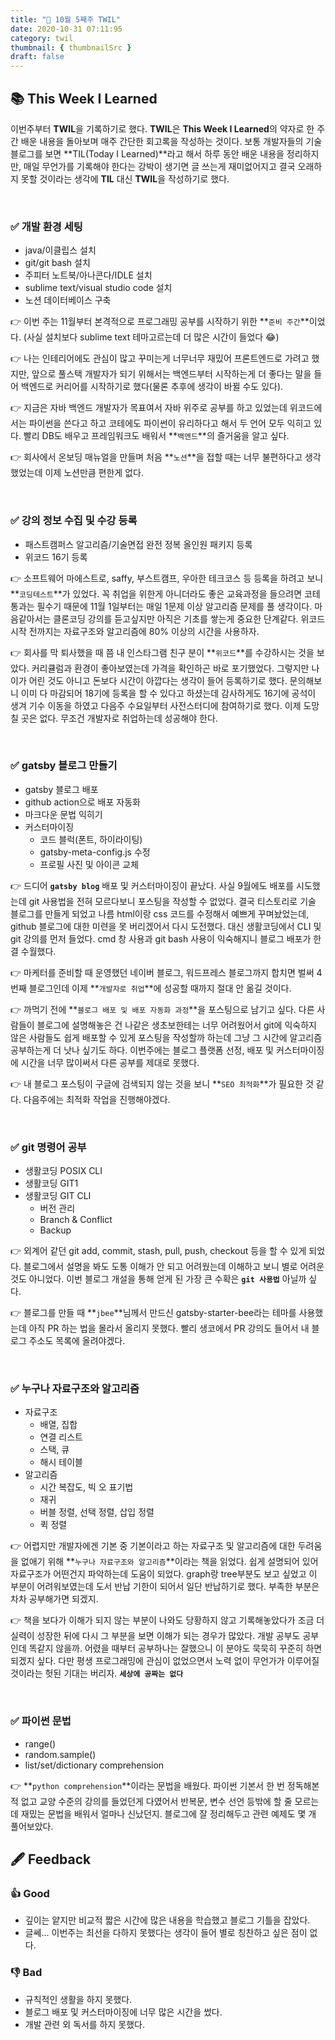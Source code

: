 ```yaml
---
title: "📑 10월 5째주 TWIL"
date: 2020-10-31 07:11:95
category: twil
thumbnail: { thumbnailSrc }
draft: false
---
```


## 📚 This Week I Learned


이번주부터 **TWIL**을 기록하기로 했다. **TWIL**은 **This Week I Learned**의 약자로 한 주간 배운 내용을 돌아보며 매주 간단한 회고록을 작성하는 것이다. 보통 개발자들의 기술블로그를 보면 **TIL(Today I Learned)**라고 해서 하루 동안 배운 내용을 정리하지만, 매일 무언가를 기록해야 한다는 강박이 생기면 글 쓰는게 재미없어지고 결국 오래하지 못할 것이라는 생각에 **TIL** 대신 **TWIL**을 작성하기로 했다.   

<br/>


### ✅ 개발 환경 세팅

- java/이클립스 설치
- git/git bash 설치
- 주피터 노트북/아나콘다/IDLE 설치
- sublime text/visual studio code 설치
- 노션 데이터베이스 구축

👉 이번 주는 11월부터 본격적으로 프로그래밍 공부를 시작하기 위한 **`준비 주간`**이었다. (사실 설치보다 sublime text 테마고르는데 더 많은 시간이 들었다 😂)   

👉 나는 인테리어에도 관심이 많고 꾸미는게 너무너무 재밌어 프론트엔드로 가려고 했지만, 앞으로 풀스택 개발자가 되기 위해서는 백엔드부터 시작하는게 더 좋다는 말을 들어 백엔드로 커리어를 시작하기로 했다(물론 추후에 생각이 바뀔 수도 있다).   

👉 지금은 자바 백엔드 개발자가 목표여서 자바 위주로 공부를 하고 있었는데 위코드에서는 파이썬을 쓴다고 하고 코테에도 파이썬이 유리하다고 해서 두 언어 모두 익히고 있다. 빨리 DB도 배우고 프레임워크도 배워서 **`백엔드`**의 즐거움을 알고 싶다.   

👉 회사에서 온보딩 매뉴얼을 만들며 처음 **`노션`**을 접할 때는 너무 불편하다고 생각했었는데 이제 노션만큼 편한게 없다.

<br/>

### ✅ 강의 정보 수집 및 수강 등록

- 패스트캠퍼스 알고리즘/기술면접 완전 정복 올인원 패키지 등록
- 위코드 16기 등록

👉 소프트웨어 마에스트로, saffy, 부스트캠프, 우아한 테크코스 등 등록을 하려고 보니 **`코딩테스트`**가 있었다. 꼭 취업을 위한게 아니더라도 좋은 교육과정을 들으려면 코테 통과는 필수기 때문에 11월 1일부터는 매일 1문제 이상 알고리즘 문제를 풀 생각이다. 마음같아서는 클론코딩 강의를 듣고싶지만 아직은 기초를 쌓는게 중요한 단계같다. 위코드 시작 전까지는 자료구조와 알고리즘에 80% 이상의 시간을 사용하자.

👉 회사를 막 퇴사했을 때 쯤 내 인스타그램 친구 분이 **`위코드`**를 수강하시는 것을 보았다. 커리큘럼과 환경이 좋아보였는데 가격을 확인하곤 바로 포기했었다. 그렇지만 나이가 어린 것도 아니고 돈보다 시간이 아깝다는 생각이 들어 등록하기로 했다. 문의해보니 이미 다 마감되어 18기에 등록을 할 수 있다고 하셨는데 감사하게도 16기에 공석이 생겨 기수 이동을 하였고 다음주 수요일부터 사전스터디에 참여하기로 했다. 이제 도망칠 곳은 없다. 무조건 개발자로 취업하는데 성공해야 한다. 

<br/>

### ✅ gatsby 블로그 만들기

- gatsby 블로그 배포
- github action으로 배포 자동화
- 마크다운 문법 익히기
- 커스터마이징
    - 코드 블럭(폰트, 하이라이팅)
    - gatsby-meta-config.js 수정
    - 프로필 사진 및 아이콘 교체  

👉 드디어 **`gatsby blog`** 배포 및 커스터마이징이 끝났다. 사실 9월에도 배포를 시도했는데 git 사용법을 전혀 모르다보니 포스팅을 작성할 수 없었다. 결국 티스토리로 기술 블로그를 만들게 되었고 나름 html이랑 css 코드를 수정해서 예쁘게 꾸며놨었는데, github 블로그에 대한 미련을 못 버리겠어서 다시 도전했다. 대신 생활코딩에서 CLI 및 git 강의를 먼저 들었다. cmd 창 사용과 git bash 사용이 익숙해지니 블로그 배포가 한결 수월했다.  

👉 마케터를 준비할 때 운영했던 네이버 블로그, 워드프레스 블로그까지 합치면 벌써 4번째 블로그인데 이제 **`개발자로 취업`**에 성공할 때까지 절대 안 옮길 것이다.   

👉 까먹기 전에 **`블로그 배포 및 배포 자동화 과정`**을 포스팅으로 남기고 싶다. 다른 사람들이 블로그에 설명해놓은 건 나같은 생초보한테는 너무 어려웠어서 git에 익숙하지 않은 사람들도 쉽게 배포할 수 있게 포스팅을 작성할까 하는데 그냥 그 시간에 알고리즘 공부하는게 더 낫나 싶기도 하다. 이번주에는 블로그 플랫폼 선정, 배포 및 커스터마이징에 시간을 너무 많이써서 다른 공부를 제대로 못했다. 

👉 내 블로그 포스팅이 구글에 검색되지 않는 것을 보니 **`SEO 최적화`**가 필요한 것 같다. 다음주에는 최적화 작업을 진행해야겠다. 

<br/>

### ✅ git 명령어 공부

- 생활코딩 POSIX CLI
- 생활코딩 GIT1
- 생활코딩 GIT CLI
    - 버전 관리
    - Branch & Conflict
    - Backup

👉 외계어 같던 git add, commit, stash, pull, push, checkout 등을 할 수 있게 되었다. 블로그에서 설명을 봐도 도통 이해가 안 되고 어려웠는데 이해하고 보니 별로 어려운 것도 아니었다. 이번 블로그 개설을 통해 얻게 된 가장 큰 수확은 **`git 사용법`** 아닐까 싶다.

👉 블로그를 만들 때 **`jbee`**님께서 만드신 gatsby-starter-bee라는 테마를 사용했는데 아직 PR 하는 법을 몰라서 올리지 못했다. 빨리 생코에서 PR 강의도 들어서 내 블로그 주소도 목록에 올려야겠다. 


<br/>

### ✅ 누구나 자료구조와 알고리즘

- 자료구조
    - 배열, 집합
    - 연결 리스트
    - 스택, 큐
    - 해시 테이블
- 알고리즘
    - 시간 복잡도, 빅 오 표기법
    - 재귀
    - 버블 정렬, 선택 정렬, 삽입 정렬
    - 퀵 정렬  

👉 어렵지만 개발자에겐 기본 중 기본이라고 하는 자료구조 및 알고리즘에 대한 두려움을 없애기 위해 **`누구나 자료구조와 알고리즘`**이라는 책을 읽었다. 쉽게 설명되어 있어 자료구조가 어떤건지 파악하는데 도움이 되었다. graph랑 tree부분도 보고 싶었고 이 부분이 어려워보였는데 도서 반납 기한이 되어서 일단 반납하기로 했다. 부족한 부분은 차차 공부해가면 되겠지.   

👉 책을 보다가 이해가 되지 않는 부분이 나와도 당황하지 않고 기록해놓았다가 조금 더 실력이 성장한 뒤에 다시 그 부분을 보면 이해가 되는 경우가 많았다. 개발 공부도 공부인데 똑같지 않을까. 어렸을 때부터 공부하나는 잘했으니 이 분야도 묵묵히 꾸준히 하면 되겠지 싶다. 다만 평생 프로그래밍에 관심이 없었으면서 노력 없이 무언가가 이루어질 것이라는 헛된 기대는 버리자. **`세상에 공짜는 없다`**

<br/>

### ✅ 파이썬 문법

- range()
- random.sample()
- list/set/dictionary comprehension  

👉 **`python comprehension`**이라는 문법을 배웠다. 파이썬 기본서 한 번 정독해본적 없고 교양 수준의 강의를 들었던게 다였어서 반복문, 변수 선언 등밖에 할 줄 모르는데 재밌는 문법을 배워서 얼마나 신났던지. 블로그에 잘 정리해두고 관련 예제도 몇 개 풀어보았다. 



## 🖋️ Feedback

### 👍 Good
- 깊이는 얕지만 비교적 짧은 시간에 많은 내용을 학습했고 블로그 기틀을 잡았다.
- 글쎄... 이번주는 최선을 다하지 못했다는 생각이 들어 별로 칭찬하고 싶은 점이 없다. 


### 👎 Bad
- 규칙적인 생활을 하지 못했다.
- 블로그 배포 및 커스터마이징에 너무 많은 시간을 썼다. 
- 개발 관련 외 독서를 하지 못했다. 

